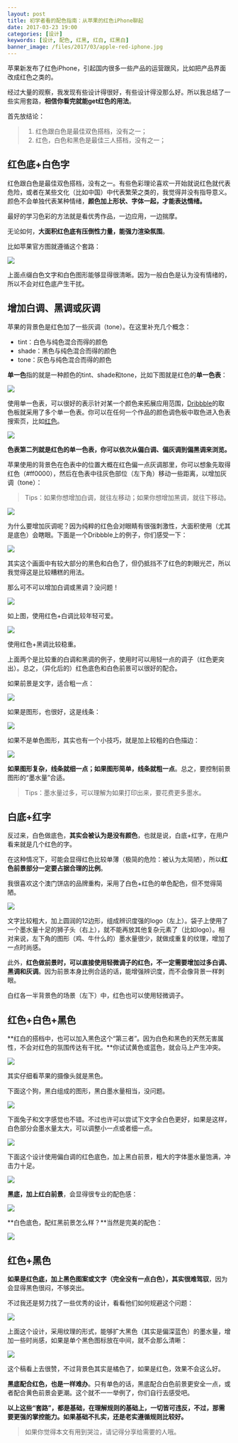 ```yaml
---
layout: post
title: 初学者看的配色指南：从苹果的红色iPhone聊起
date: 2017-03-23 19:00
categories: [设计]
keywords: [设计, 配色, 红黑, 红白, 红黑白]
banner_image: /files/2017/03/apple-red-iphone.jpg
---
```


苹果新发布了红色iPhone，引起国内很多一些产品的运营跟风，比如把产品界面改成红色之类的。

经过大量的观察，我发现有些设计得很好，有些设计得没那么好。所以我总结了一些实用套路，**相信你看完就能get红色的用法**。

首先放结论：

> 1. 红色跟白色是最佳双色搭档，没有之一；
> 2. 红色，白色和黑色是最佳三人搭档，没有之一；

## 红色底+白色字

红色跟白色是最佳双色搭档，没有之一。有些色彩理论喜欢一开始就说红色就代表危险，或者在某些文化（比如中国）中代表繁荣之类的，我觉得并没有指导意义。颜色不会单独代表某种情绪，**颜色加上形状、字体一起，才能表达情绪。**

最好的学习色彩的方法就是看优秀作品，一边应用，一边揣摩。

无论如何，**大面积红色底有压倒性力量，能强力渲染氛围**。

比如苹果官方图就遵循这个套路：

[![](/files/2017/03/apple-red-iphone.jpg)](http://www.apple.com/shop/buy-iphone/special-edition-iphone-7)

上面点缀白色文字和白色图形能够显得很清晰。因为一般白色是认为没有情绪的，所以不会对红色底产生干扰。

## 增加白调、黑调或灰调

苹果的背景色是红色加了一些灰调（tone）。在这里补充几个概念：

- tint：白色与纯色混合而得的颜色
- shade：黑色与纯色混合而得的颜色
- tone：灰色与纯色混合而得的颜色

**单一色**指的就是一种颜色的tint、shade和tone，比如下图就是红色的**单一色表**：

![](/files/2017/03/DraggedImage-1.png)

使用单一色表，可以很好的表示针对某一个颜色来拓展应用范围，[Dribbble](https://dribbble.com/)的取色板就采用了多个单一色表。你可以在任何一个作品的颜色调色板中取色进入色表搜索页，比如[红色](https://dribbble.com/colors/ff0000)。

![](/files/2017/03/dribbble-color-plate.jpg)

**色表第二列就是红色的单一色表，你可以依次从偏白调、偏灰调到偏黑调来浏览。**

苹果使用的背景色在色表中的位置大概在红色偏一点灰调那里，你可以想象先取得红色（#ff0000），然后在色表中往灰色部位（左下角）移动一些距离，以增加灰调（tone）：

> Tips：如果你想增加白调，就往左移动；如果你想增加黑调，就往下移动。

![](/files/2017/03/red-color-plate.png)

为什么要增加灰调呢？因为纯粹的红色会对眼睛有很强刺激性，大面积使用（尤其是底色）会瞎眼。下面是一个Dribbble上的例子，你们感受一下：

![](/files/2017/03/red-color.png)

其实这个画面中有较大部分的黑色和白色了，但仍抵挡不了红色的刺眼光芒，所以我觉得这是比较糟糕的用法。

那么可不可以增加白调或黑调？没问题！

![](/files/2017/03/dribbble-color-plate-2.png)

如上图，使用红色+白调比较年轻可爱。

![](/files/2017/03/dribbble-color-plate-3.jpg)

使用红色+黑调比较稳重。

上面两个是比较重的白调和黑调的例子，使用时可以用轻一点的调子（红色更突出）。总之，（异化后的）红色底色和白色前景可以很好的配合。

如果前景是文字，适合粗一点：

[![](/files/2017/03/tokyo-dribbble.png)](https://dribbble.com/shots/3350242-Tokyo-logotype)

如果是图形，也很好，这是线条：

[![](/files/2017/03/monocons.gif)](https://dribbble.com/shots/1857874-Monocons)

如果不是单色图形，其实也有一个小技巧，就是加上较粗的白色描边：

[![](/files/2017/03/n16_poster.png)](https://dribbble.com/shots/2407241-N16-Semi-Automatic-Assault-Light-Gun)


**如果图形复杂，线条就细一点；如果图形简单，线条就粗一点**。总之，要控制前景图形的“墨水量”合适。

> Tips：墨水量过多，可以理解为如果打印出来，要花费更多墨水。

## 白底+红字

反过来，白色做底色，**其实会被认为是没有颜色**，也就是说，白底+红字，在用户看来就是几个红色的字。

在这种情况下，可能会显得红色比较单薄（极简的危险：被认为太简陋），所以**红色前景部分一定要占据合理的比例**。

我很喜欢这个澳门饼店的品牌重构，采用了白色+红色的单色配色，但不觉得简陋。

![](/files/2017/03/DraggedImage-5.jpg)

文字比较粗大，加上圆润的12边形，组成辨识度强的logo（左上）。袋子上使用了一个墨水量十足的狮子头（右上），就不能再放其他复杂元素了（比如logo）。相对来说，左下角的图形（鸡、牛什么的）墨水量很少，就做成重复的纹理，增加了一点时尚感。

此外，**红色做前景时，可以直接使用轻微调子的红色，不一定需要增加过多白调、黑调和灰调**。因为前景本身比例合适的话，能增强辨识度，而不会像背景一样刺眼。

白红各一半背景色的场景（左下）中，红色也可以使用轻微调子。

## 红色+白色+黑色

**红白的搭档中，也可以加入黑色这个“第三者”。因为白色和黑色的天然无害属性，不会对红色的氛围传达有干扰。**你试试黄色或蓝色，就会马上产生冲突。

![](/files/2017/03/apple-red-iphone-2.jpg)

其实仔细看苹果的摄像头就是黑色。

下面这个狗，黑白组成的图形，黑白墨水量相当，没问题。

![](/files/2017/03/frito-1-01-dribbble.jpg)

下面兔子和文字感觉也不错。不过也许可以尝试下文字全白色更好，如果是这样，白色部分会墨水量太大，可以调整小一点或者细一点。

[![](/files/2017/03/03.jpg)](https://dribbble.com/shots/3368780-Falkir-Concept)

下面这个设计使用偏白调的红色底色，加上黑白前景，粗大的字体墨水量饱满，冲击力十足。

[![](/files/2017/03/japanblog_dribbble.png)](https://dribbble.com/shots/3305431-Tokyo-Travelers-Identity)

**黑底，加上红白前景**，会显得很专业的配色感：

[![](/files/2017/03/music_player_transition.gif)](https://dribbble.com/shots/1850527-Music-Player-Transition)

**白色底色，配红黑前景怎么样？**当然是完美的配色：

![](/files/2017/03/qq.png)

## 红色+黑色

**如果是红色底，加上黑色图案或文字（完全没有一点白色），其实很难驾驭**，因为会显得黑色很闷，不够突出。

不过我还是努力找了一些优秀的设计，看看他们如何规避这个问题：

[![](/files/2017/03/drib192.jpg)](https://dribbble.com/shots/1259306-Outdoorsy)

上面这个设计，采用纹理的形式，能够扩大黑色（其实是偏深蓝色）的墨水量，增加一些时尚感，如果是单个黑色图标放在中间，就不会那么清晰：

[![](/files/2017/03/Parliament-Hill-x2.png)](https://dribbble.com/shots/1341642-Parliament-Hill/attachments/190094)

这个稿看上去很赞，不过背景色其实是橘色了，如果是红色，效果不会这么好。

**黑底配合红色，也是一样难办**。只有单色的话，黑底配合白色前景更安全一点，或者配合黄色前景会更潮。这个就不一一举例了，你们自行去感受吧。

**以上这些“套路”，都是基础，在理解规则的基础上，一切皆可违反，不过，那需要更强的掌控能力。如果基础不扎实，还是老实遵循规则比较好。**

> 如果你觉得本文有用到哭泣，请记得分享给需要的人哦。
